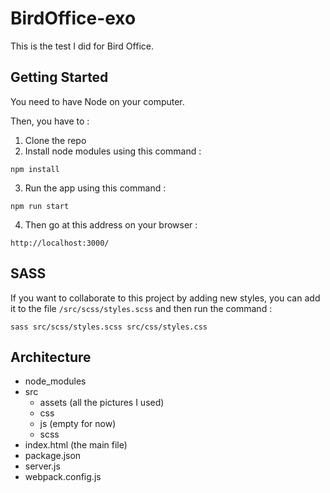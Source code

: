 # BirdOffice-exo

This is the test I did for Bird Office.

## Getting Started

You need to have Node on your computer.

Then, you have to :
1. Clone the repo
2. Install node modules using this command :
```
npm install
```
3. Run the app using this command :
```
npm run start
```
4. Then go at this address on your browser :
```
http://localhost:3000/
```


## SASS

If you want to collaborate to this project by adding new styles, you can add it to the file ```/src/scss/styles.scss``` and then run the command :
```
sass src/scss/styles.scss src/css/styles.css
```

## Architecture
- node_modules
- src
  - assets (all the pictures I used)
  - css
  - js (empty for now)
  - scss
- index.html (the main file)
- package.json
- server.js
- webpack.config.js
